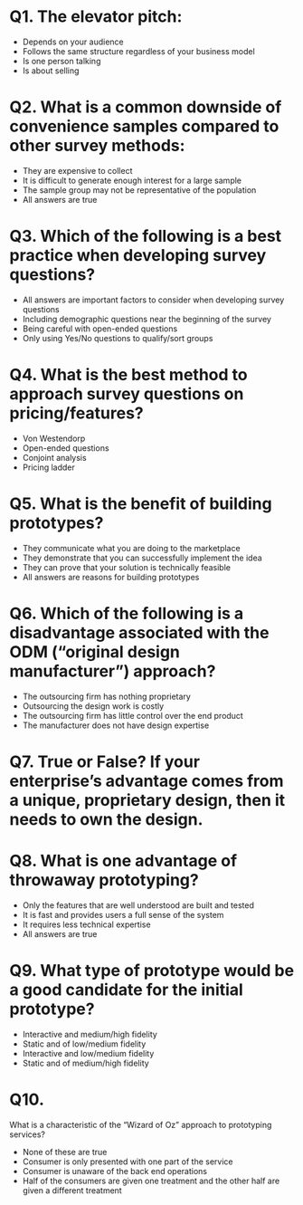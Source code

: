 # Q1. The elevator pitch:
- Depends on your audience
- Follows the same structure regardless of your business model
- Is one person talking
- Is about selling

# Q2. What is a common downside of convenience samples compared to other survey methods:
- They are expensive to collect
- It is difficult to generate enough interest for a large sample
- The sample group may not be representative of the population
- All answers are true

# Q3. Which of the following is a best practice when developing survey questions?
- All answers are important factors to consider when developing survey questions
- Including demographic questions near the beginning of the survey
- Being careful with open-ended questions
- Only using Yes/No questions to qualify/sort groups

# Q4. What is the best method to approach survey questions on pricing/features?
- Von Westendorp
- Open-ended questions
- Conjoint analysis
- Pricing ladder

# Q5. What is the benefit of building prototypes?
- They communicate what you are doing to the marketplace
- They demonstrate that you can successfully implement the idea
- They can prove that your solution is technically feasible
- All answers are reasons for building prototypes

# Q6. Which of the following is a disadvantage associated with the ODM (“original design manufacturer”) approach?
- The outsourcing firm has nothing proprietary
- Outsourcing the design work is costly
- The outsourcing firm has little control over the end product
- The manufacturer does not have design expertise

# Q7. True or False? If your enterprise’s advantage comes from a unique, proprietary design, then it needs to own the design.

# Q8. What is one advantage of throwaway prototyping?
- Only the features that are well understood are built and tested
- It is fast and provides users a full sense of the system
- It requires less technical expertise
- All answers are true

# Q9. What type of prototype would be a good candidate for the initial prototype?
- Interactive and medium/high fidelity
- Static and of low/medium fidelity
- Interactive and low/medium fidelity
- Static and of medium/high fidelity

# Q10.
What is a characteristic of the “Wizard of Oz” approach to prototyping services?
- None of these are true
- Consumer is only presented with one part of the service
- Consumer is unaware of the back end operations
- Half of the consumers are given one treatment and the other half are given a different treatment
